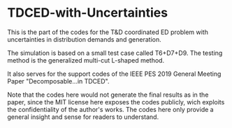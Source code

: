 # TDCED-with-Uncertainties
This is the part of the codes for the T&amp;D coordinated ED problem with uncertainties in distribution demands and generation. 

The simulation is based on a small test case called T6+D7+D9. The testing method is the generalized multi-cut L-shaped method.

It also serves for the support codes of the IEEE PES 2019 General Meeting Paper "Decomposable...in TDCED".

Note that the codes here would not generate the final results as in the paper, since the MIT license here exposes the codes publicly, wich exploits the confidentiality of the author's works. The codes here only provide a general insight and sense for readers to understand.
